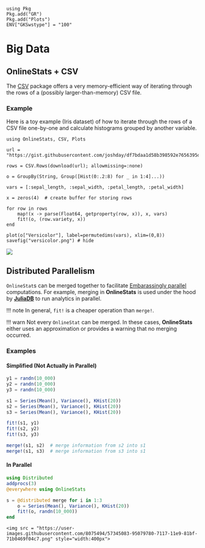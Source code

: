 ```@setup bigdata
using Pkg
Pkg.add("GR")
Pkg.add("Plots")
ENV["GKSwstype"] = "100"
```

# Big Data

## OnlineStats + CSV

The [CSV](https://github.com/JuliaData/CSV.jl) package offers a very memory-efficient way of iterating
through the rows of a (possibly larger-than-memory) CSV file.

### Example

Here is a toy example (Iris dataset) of how to iterate through the rows of a CSV file one-by-one
and calculate histograms grouped by another variable.

```@example bigdata
using OnlineStats, CSV, Plots

url = "https://gist.githubusercontent.com/joshday/df7bdaa1d58b398592e7656395de6335/raw/5a1c83f498f8ca7e25ff2372340e44b3389be9b1/iris.csv"

rows = CSV.Rows(download(url); allowmissing=:none)

o = GroupBy(String, Group([Hist(0:.2:8) for _ in 1:4]...))

vars = [:sepal_length, :sepal_width, :petal_length, :petal_width]

x = zeros(4)  # create buffer for storing rows

for row in rows
    map!(x -> parse(Float64, getproperty(row, x)), x, vars)
    fit!(o, (row.variety, x))
end

plot(o["Versicolor"], label=permutedims(vars), xlim=(0,8))
savefig("versicolor.png") # hide
```

![](versicolor.png)


## Distributed Parallelism

`OnlineStat`s can be merged together to facilitate [Embarassingly parallel](https://en.wikipedia.org/wiki/Embarrassingly_parallel) computations.  For example, merging in **OnlineStats** is used under the hood by [**JuliaDB**](https://github.com/JuliaComputing/JuliaDB.jl) to run analytics in parallel.

!!! note
    In general, `fit!` is a cheaper operation than `merge!`.

!!! warn
    Not every `OnlineStat` can be merged.  In these cases, **OnlineStats** either uses an
    approximation or provides a warning that no merging occurred.

### Examples

#### Simplified (Not Actually in Parallel)

```julia
y1 = randn(10_000)
y2 = randn(10_000)
y3 = randn(10_000)

s1 = Series(Mean(), Variance(), KHist(20))
s2 = Series(Mean(), Variance(), KHist(20))
s3 = Series(Mean(), Variance(), KHist(20))

fit!(s1, y1)
fit!(s2, y2)
fit!(s3, y3)

merge!(s1, s2)  # merge information from s2 into s1
merge!(s1, s3)  # merge information from s3 into s1
```

#### In Parallel

```julia
using Distributed
addprocs(3)
@everywhere using OnlineStats

s = @distributed merge for i in 1:3
    o = Series(Mean(), Variance(), KHist(20))
    fit!(o, randn(10_000))
end
```

```@raw html
<img src = "https://user-images.githubusercontent.com/8075494/57345083-95079780-7117-11e9-81bf-71b0469f04c7.png" style="width:400px">
```